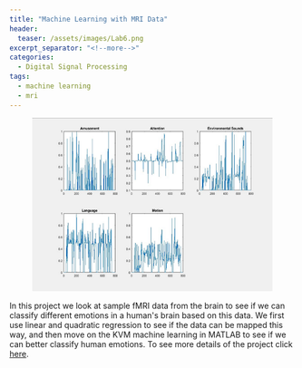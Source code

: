 ```yaml
---
title: "Machine Learning with MRI Data"
header:
  teaser: /assets/images/Lab6.png
excerpt_separator: "<!--more-->"
categories:
  - Digital Signal Processing
tags:
  - machine learning
  - mri
---
```


<figure>
	<a href="/assets/images/Lab6.png"><img src="/assets/images/Lab6.png"></a>
</figure>

In this project we look at sample fMRI data from the brain to see if we can classify different emotions in a human's brain based on this data. We first use linear and quadratic regression to see if the data can be mapped this way, and then move on the KVM machine learning in MATLAB to see if we can better classify human emotions. To see more details of the project click <a href="http://boulderpogoraids.tk/Tao_Jesse_Lab6">here</a>. 
